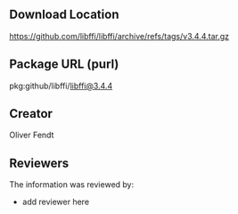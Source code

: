 ## Download Location

https://github.com/libffi/libffi/archive/refs/tags/v3.4.4.tar.gz

## Package URL (purl)

pkg:github/libffi/libffi@3.4.4

## Creator

Oliver Fendt

## Reviewers

The information was reviewed by:

* add reviewer here
